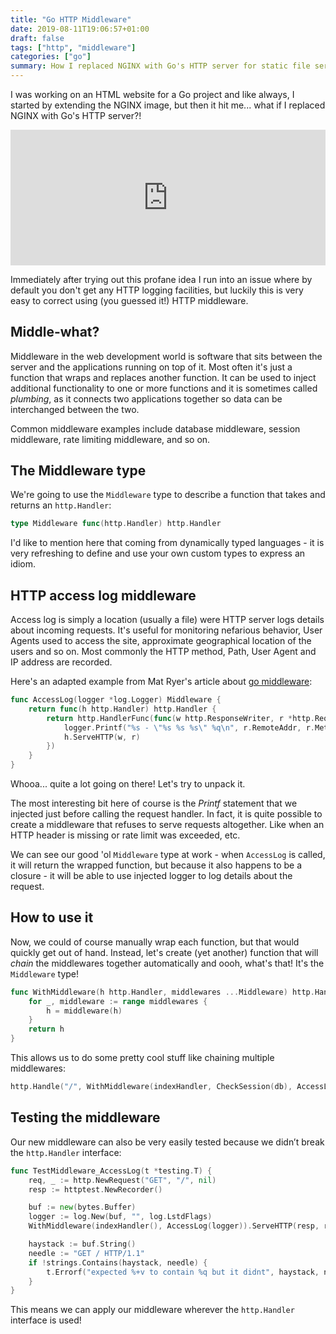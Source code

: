```yaml
---
title: "Go HTTP Middleware"
date: 2019-08-11T19:06:57+01:00
draft: false
tags: ["http", "middleware"]
categories: ["go"]
summary: How I replaced NGINX with Go's HTTP server for static file serving and then equipped it with access log middleware that writes details about incoming requests to the log.
---
```


I was working on an HTML website for a Go project and like always, I started by extending the NGINX image, but then it hit me... what if I replaced NGINX with Go's HTTP server?!

<div style="width:100%;height:0;padding-bottom:43%;position:relative;"><iframe src="https://giphy.com/embed/idKeY3nvmdIsM" width="100%" height="100%" style="position:absolute" frameBorder="0" class="giphy-embed" allowFullScreen></iframe></div>

Immediately after trying out this profane idea I run into an issue where by default you don't get any HTTP logging facilities, but luckily this is very easy to correct using (you guessed it!) HTTP middleware.

## Middle-what?

Middleware in the web development world is software that sits between the server and the applications running on top of it. Most often it's just a function that wraps and replaces another function. It can be used to inject additional functionality to one or more functions and it is sometimes called _plumbing_, as it connects two applications together so data can be interchanged between the two.

Common middleware examples include database middleware, session middleware, rate limiting middleware, and so on.

## The Middleware type

We're going to use the `Middleware` type to describe a function that takes and returns an `http.Handler`:

```go
type Middleware func(http.Handler) http.Handler
```

I'd like to mention here that coming from dynamically typed languages - it is very refreshing to define and use your own custom types to express an idiom.

## HTTP access log middleware

Access log is simply a location (usually a file) were HTTP server logs details about incoming requests. It's useful for monitoring nefarious behavior, User Agents used to access the site, approximate geographical location of the users and so on. Most commonly the HTTP method, Path, User Agent and IP address are recorded.

Here's an adapted example from Mat Ryer's article about [go middleware](https://medium.com/@matryer/writing-middleware-in-golang-and-how-go-makes-it-so-much-fun-4375c1246e81):

```go
func AccessLog(logger *log.Logger) Middleware {
    return func(h http.Handler) http.Handler {
        return http.HandlerFunc(func(w http.ResponseWriter, r *http.Request) {
            logger.Printf("%s - \"%s %s %s\" %q\n", r.RemoteAddr, r.Method, r.URL.Path, r.Proto, r.UserAgent())
            h.ServeHTTP(w, r)
        })
    }
}
```

Whooa... quite a lot going on there! Let's try to unpack it.

The most interesting bit here of course is the _Printf_ statement that we injected just before calling the request handler. In fact, it is quite possible to create a middleware that refuses to serve requests altogether. Like when an HTTP header is missing or rate limit was exceeded, etc.

We can see our good 'ol `Middleware` type at work - when `AccessLog` is called, it will return the wrapped function, but because it also happens to be a closure - it will be able to use injected logger to log details about the request.

## How to use it

Now, we could of course manually wrap each function, but that would quickly get out of hand. Instead, let's create (yet another) function that will _chain_ the middlewares together automatically and oooh, what's that! It's the `Middleware` type!

```go
func WithMiddleware(h http.Handler, middlewares ...Middleware) http.Handler {
    for _, middleware := range middlewares {
        h = middleware(h)
    }
    return h
}
```

This allows us to do some pretty cool stuff like chaining multiple middlewares:

```go
http.Handle("/", WithMiddleware(indexHandler, CheckSession(db), AccessLog(logger)))
```

## Testing the middleware

Our new middleware can also be very easily tested because we didn’t break the `http.Handler` interface:

```go
func TestMiddleware_AccessLog(t *testing.T) {
    req, _ := http.NewRequest("GET", "/", nil)
    resp := httptest.NewRecorder()

    buf := new(bytes.Buffer)
    logger := log.New(buf, "", log.LstdFlags)
    WithMiddleware(indexHandler(), AccessLog(logger)).ServeHTTP(resp, req)

    haystack := buf.String()
    needle := "GET / HTTP/1.1"
    if !strings.Contains(haystack, needle) {
        t.Errorf("expected %+v to contain %q but it didnt", haystack, needle)
    }
}
```

This means we can apply our middleware wherever the `http.Handler` interface is used!
